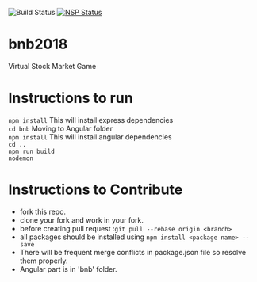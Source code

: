 ![Build Status](https://circleci.com/gh/nkmishra1997/bnb2018.svg?style=shield&circle-token=:circle-token)
[![NSP Status](https://nodesecurity.io/orgs/bnb/projects/f7b3f0b2-5957-467a-8239-2119145287ac/badge)](https://nodesecurity.io/orgs/bnb/projects/f7b3f0b2-5957-467a-8239-2119145287ac)

# bnb2018
Virtual Stock Market Game

# Instructions to run
`npm install` This will install express dependencies      
`cd bnb` Moving to Angular folder  
`npm install`  This will install angular dependencies  
`cd ..`   
`npm run build`     
`nodemon`   

# Instructions to Contribute
* fork this repo.
* clone your fork and work in your fork.
* before creating pull request :`git pull --rebase origin <branch>`
* all packages should be installed using `npm install <package name> --save`
* There will be frequent merge conflicts in package.json file so resolve them properly.
* Angular part is in 'bnb' folder.

